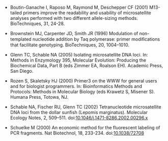   * Boutin-Ganache I, Raposo M, Raymond M, Deschepper CF (2001) M13-tailed primers improve the readability and usability of microsatellite analyses performed with two different allele-sizing methods.  BioTechniques, 31, 24-28.

  * Brownstein MJ, Carpenter JD, Smith JR (1996) Modulation of non-templated nucleotide addition by Taq polymerase: primer modiﬁcations that facilitate genotyping. BioTechniques, 20, 1004–1010.

  * Glenn TC, Schable NA (2005) Isolating microsatellite DNA loci. In: Methods in Enzymology 395, Molecular Evolution: Producing the Biochemical Data, Part B (eds Zimmer EA, Roalson EH). Academic Press, San Diego.

  * Rozen S, Skaletsky HJ (2000) Primer3 on the WWW for general users and for biologist programmers.  In: Bioinformatics Methods and Protocols: Methods in Molecular Biology (eds Krawetz S, Misener S).  Humana Press, Totowa, NJ.

  * Schable NA, Fischer RU, Glenn TC (2002) Tetranucleotide microsatellite DNA loci from the dollar sunfish (Lepomis marginatus).  Molecular Ecology Notes, 2, 509–511. doi:[10.1046/j.1471-8286.2002.00296.x](http://dx.doi.org/10.1046/j.1471-8286.2002.00296.x)

  * Schuelke M (2000) An economic method for the fluorescent labeling of PCR fragments. Nat Biotechnol, 18, 233-234. doi:[10.1038/72708](http://dx.doi.org/10.1038/72708)